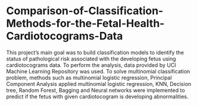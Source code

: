 # Comparison-of-Classification-Methods-for-the-Fetal-Health-Cardiotocograms-Data
This project’s main goal was to build classification models to identify the status of pathological risk associated with the developing fetus using cardiotocograms data. 
To perform the analysis, data provided by UCI Machine Learning Repository was used. 
To solve multinomial classification problem, methods such as multinomial logistic regression, Principal Component Analysis applied multinomial logistic regression, KNN, 
Decision tree, Random Forest, Bagging and Neural networks were implemented to predict if the fetus with given cardiotocogram is developing abnormalities.
